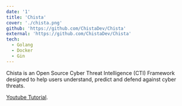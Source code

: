 ```yaml
---
date: '1'
title: 'Chista'
cover: './chista.png'
github: 'https://github.com/ChistaDev/Chista'
external: 'https://github.com/ChistaDev/Chista'
tech:
  - Golang
  - Docker
  - Gin
---
```


Chista is an Open Source Cyber Threat Intelligence (CTI) Framework designed to help users understand, predict and defend against cyber threats.

[Youtube Tutorial](https://www.youtube.com/watch?v=_YgUYFRND_Q).
